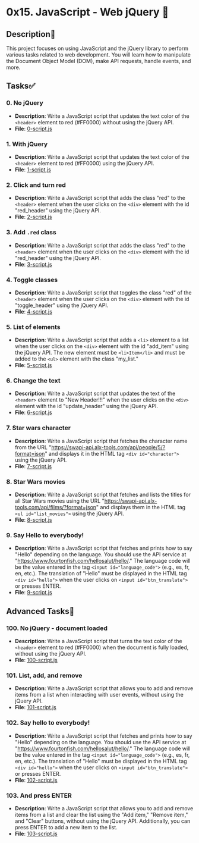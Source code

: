 # 0x15. JavaScript - Web jQuery 📖

## Description📝
This project focuses on using JavaScript and the jQuery library to perform various tasks related to web development. You will learn how to manipulate the Document Object Model (DOM), make API requests, handle events, and more.

## Tasks✅

### 0. No jQuery
- **Description**: Write a JavaScript script that updates the text color of the `<header>` element to red (#FF0000) without using the jQuery API.
- **File**: [0-script.js](0-script.js)

### 1. With jQuery
- **Description**: Write a JavaScript script that updates the text color of the `<header>` element to red (#FF0000) using the jQuery API.
- **File**: [1-script.js](1-script.js)

### 2. Click and turn red
- **Description**: Write a JavaScript script that adds the class "red" to the `<header>` element when the user clicks on the `<div>` element with the id "red_header" using the jQuery API.
- **File**: [2-script.js](2-script.js)

### 3. Add `.red` class
- **Description**: Write a JavaScript script that adds the class "red" to the `<header>` element when the user clicks on the `<div>` element with the id "red_header" using the jQuery API.
- **File**: [3-script.js](3-script.js)

### 4. Toggle classes
- **Description**: Write a JavaScript script that toggles the class "red" of the `<header>` element when the user clicks on the `<div>` element with the id "toggle_header" using the jQuery API.
- **File**: [4-script.js](4-script.js)

### 5. List of elements
- **Description**: Write a JavaScript script that adds a `<li>` element to a list when the user clicks on the `<div>` element with the id "add_item" using the jQuery API. The new element must be `<li>Item</li>` and must be added to the `<ul>` element with the class "my_list."
- **File**: [5-script.js](5-script.js)

### 6. Change the text
- **Description**: Write a JavaScript script that updates the text of the `<header>` element to "New Header!!!" when the user clicks on the `<div>` element with the id "update_header" using the jQuery API.
- **File**: [6-script.js](6-script.js)

### 7. Star wars character
- **Description**: Write a JavaScript script that fetches the character name from the URL "https://swapi-api.alx-tools.com/api/people/5/?format=json" and displays it in the HTML tag `<div id="character">` using the jQuery API.
- **File**: [7-script.js](7-script.js)

### 8. Star Wars movies
- **Description**: Write a JavaScript script that fetches and lists the titles for all Star Wars movies using the URL "https://swapi-api.alx-tools.com/api/films/?format=json" and displays them in the HTML tag `<ul id="list_movies">` using the jQuery API.
- **File**: [8-script.js](8-script.js)

### 9. Say Hello to everybody!
- **Description**: Write a JavaScript script that fetches and prints how to say "Hello" depending on the language. You should use the API service at "https://www.fourtonfish.com/hellosalut/hello/." The language code will be the value entered in the tag `<input id="language_code">` (e.g., es, fr, en, etc.). The translation of "Hello" must be displayed in the HTML tag `<div id="hello">` when the user clicks on `<input id="btn_translate">` or presses ENTER.
- **File**: [9-script.js](9-script.js)


## Advanced Tasks💪

### 100. No jQuery - document loaded
- **Description**: Write a JavaScript script that turns the text color of the `<header>` element to red (#FF0000) when the document is fully loaded, without using the jQuery API.
- **File**: [100-script.js](100-script.js)

### 101. List, add, and remove
- **Description**: Write a JavaScript script that allows you to add and remove items from a list when interacting with user events, without using the jQuery API.
- **File**: [101-script.js](101-script.js)

### 102. Say hello to everybody!
- **Description**: Write a JavaScript script that fetches and prints how to say "Hello" depending on the language. You should use the API service at "https://www.fourtonfish.com/hellosalut/hello/." The language code will be the value entered in the tag `<input id="language_code">` (e.g., es, fr, en, etc.). The translation of "Hello" must be displayed in the HTML tag `<div id="hello">` when the user clicks on `<input id="btn_translate">` or presses ENTER.
- **File**: [102-script.js](102-script.js)

### 103. And press ENTER
- **Description**: Write a JavaScript script that allows you to add and remove items from a list and clear the list using the "Add item," "Remove item," and "Clear" buttons, without using the jQuery API. Additionally, you can press ENTER to add a new item to the list.
- **File**: [103-script.js](103-script.js)

